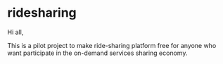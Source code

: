 # ridesharing

Hi all,

This is a pilot project to make ride-sharing platform free for anyone who want participate in the on-demand services sharing economy.


